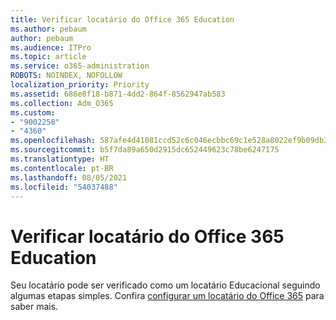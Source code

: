 ```yaml
---
title: Verificar locatário do Office 365 Education
ms.author: pebaum
author: pebaum
ms.audience: ITPro
ms.topic: article
ms.service: o365-administration
ROBOTS: NOINDEX, NOFOLLOW
localization_priority: Priority
ms.assetid: 686e8f18-b871-4dd2-864f-8562947ab583
ms.collection: Adm_O365
ms.custom:
- "9002258"
- "4360"
ms.openlocfilehash: 587afe4d41081ccd52c6c046ecbbc69c1e528a8022ef9b09db396d9b34b2e323
ms.sourcegitcommit: b5f7da89a650d2915dc652449623c78be6247175
ms.translationtype: HT
ms.contentlocale: pt-BR
ms.lasthandoff: 08/05/2021
ms.locfileid: "54037488"
---
```

# <a name="verify-office-365-education-tenant"></a>Verificar locatário do Office 365 Education

Seu locatário pode ser verificado como um locatário Educacional seguindo algumas etapas simples. Confira [configurar um locatário do Office 365](https://docs.microsoft.com/microsoft-365/education/deploy/create-your-office-365-tenant) para saber mais. 
